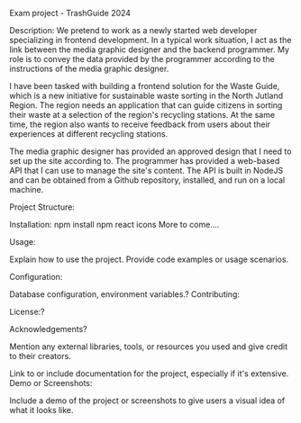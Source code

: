 
Exam project - TrashGuide 2024

Description:
We pretend to work as a newly started web developer specializing in frontend development. In a typical work situation, I  act as the link between the media graphic designer and the backend programmer. My role is to convey the data provided by the programmer according to the instructions of the media graphic designer.

I have been tasked with building a frontend solution for the Waste Guide, which is a new initiative for sustainable waste sorting in the North Jutland Region. The region needs an application that can guide citizens in sorting their waste at a selection of the region's recycling stations. At the same time, the region also wants to receive feedback from users about their experiences at different recycling stations.

The media graphic designer has provided an approved design that I need to set up the site according to. The programmer has provided a web-based API that I can use to manage the site's content. The API is built in NodeJS and can be obtained from a Github repository, installed, and run on a local machine.

Project Structure:

Installation:
npm install 
npm react icons 
More to come.... 

Usage:

Explain how to use the project.
Provide code examples or usage scenarios.

Configuration:

Database configuration, environment variables.?
Contributing:

License:?


Acknowledgements?

Mention any external libraries, tools, or resources you used and give credit to their creators.

Link to or include documentation for the project, especially if it's extensive.
Demo or Screenshots:

Include a demo of the project or screenshots to give users a visual idea of what it looks like.